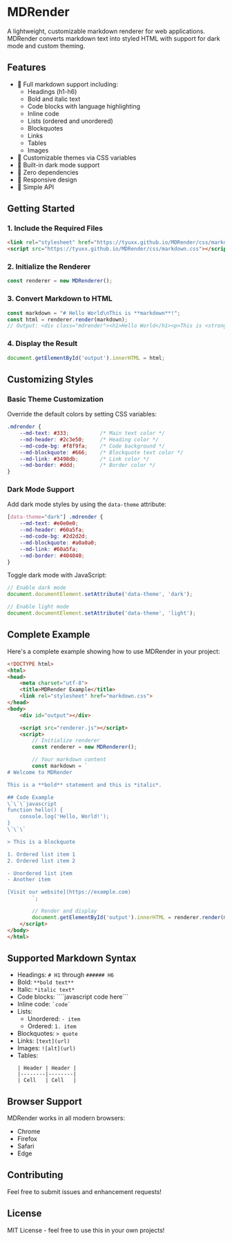 # MDRender

A lightweight, customizable markdown renderer for web applications. MDRender converts markdown text into styled HTML with support for dark mode and custom theming.

## Features

- 📝 Full markdown support including:
  - Headings (h1-h6)
  - Bold and italic text
  - Code blocks with language highlighting
  - Inline code
  - Lists (ordered and unordered)
  - Blockquotes
  - Links
  - Tables
  - Images
- 🎨 Customizable themes via CSS variables
- 🌙 Built-in dark mode support
- 🎯 Zero dependencies
- 📱 Responsive design
- 🚀 Simple API

## Getting Started

### 1. Include the Required Files

```html
<link rel="stylesheet" href="https://tyuxx.github.io/MDRender/css/markdown.css">
<script src="https://tyuxx.github.io/MDRender/css/markdown.css"></script>
```

### 2. Initialize the Renderer

```javascript
const renderer = new MDRenderer();
```

### 3. Convert Markdown to HTML

```javascript
const markdown = "# Hello World\nThis is **markdown**!";
const html = renderer.render(markdown);
// Output: <div class="mdrender"><h1>Hello World</h1><p>This is <strong>markdown</strong>!</p></div>
```

### 4. Display the Result

```javascript
document.getElementById('output').innerHTML = html;
```

## Customizing Styles

### Basic Theme Customization

Override the default colors by setting CSS variables:

```css
.mdrender {
    --md-text: #333;          /* Main text color */
    --md-header: #2c3e50;     /* Heading color */
    --md-code-bg: #f8f9fa;    /* Code background */
    --md-blockquote: #666;    /* Blockquote text color */
    --md-link: #3498db;       /* Link color */
    --md-border: #ddd;        /* Border color */
}
```

### Dark Mode Support

Add dark mode styles by using the `data-theme` attribute:

```css
[data-theme="dark"] .mdrender {
    --md-text: #e0e0e0;
    --md-header: #60a5fa;
    --md-code-bg: #2d2d2d;
    --md-blockquote: #a0a0a0;
    --md-link: #60a5fa;
    --md-border: #404040;
}
```

Toggle dark mode with JavaScript:

```javascript
// Enable dark mode
document.documentElement.setAttribute('data-theme', 'dark');

// Enable light mode
document.documentElement.setAttribute('data-theme', 'light');
```

## Complete Example

Here's a complete example showing how to use MDRender in your project:

```html
<!DOCTYPE html>
<html>
<head>
    <meta charset="utf-8">
    <title>MDRender Example</title>
    <link rel="stylesheet" href="markdown.css">
</head>
<body>
    <div id="output"></div>

    <script src="renderer.js"></script>
    <script>
        // Initialize renderer
        const renderer = new MDRenderer();

        // Your markdown content
        const markdown = `
# Welcome to MDRender

This is a **bold** statement and this is *italic*.

## Code Example
\`\`\`javascript
function hello() {
    console.log('Hello, World!');
}
\`\`\`

> This is a blockquote

1. Ordered list item 1
2. Ordered list item 2

- Unordered list item
- Another item

[Visit our website](https://example.com)
        `;

        // Render and display
        document.getElementById('output').innerHTML = renderer.render(markdown);
    </script>
</body>
</html>
```

## Supported Markdown Syntax

- Headings: `# H1` through `###### H6`
- Bold: `**bold text**`
- Italic: `*italic text*`
- Code blocks: ````javascript code here```
- Inline code: `` `code` ``
- Lists:
  - Unordered: `- item`
  - Ordered: `1. item`
- Blockquotes: `> quote`
- Links: `[text](url)`
- Images: `![alt](url)`
- Tables:
  ```
  | Header | Header |
  |--------|--------|
  | Cell   | Cell   |
  ```

## Browser Support

MDRender works in all modern browsers:
- Chrome
- Firefox
- Safari
- Edge

## Contributing

Feel free to submit issues and enhancement requests!

## License

MIT License - feel free to use this in your own projects!

